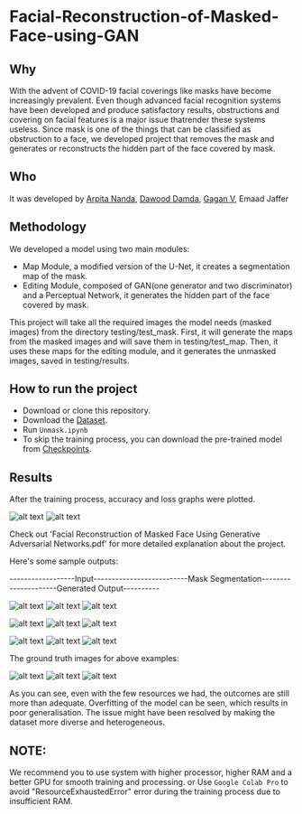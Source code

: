 # Facial-Reconstruction-of-Masked-Face-using-GAN

## Why
With the advent of COVID-19 facial coverings like masks have become increasingly prevalent. Even though advanced facial recognition systems have been developed and produce satisfactory results, obstructions and covering on facial features is a major issue thatrender these systems useless. Since mask is one of the things that can be classified as obstruction to a face, we developed project that removes the mask and generates or reconstructs the hidden part of the face covered by mask.

## Who
It was developed by [Arpita Nanda](https://github.com/ArpitaNanda "Arpita Nanda"), [Dawood Damda](https://github.com/Dawood-Damda "Dawood Damda"), [Gagan V](https://github.com/gaganmarvel "Gagan V"), Emaad Jaffer

## Methodology 
We developed a model using two main modules:
- Map Module, a modified version of the U-Net, it creates a segmentation map of the mask.
- Editing Module, composed of GAN(one generator and two discriminator) and a Perceptual Network, it generates the hidden part of the face covered by mask.

This project will take all the required images the model needs (masked images) from the directory testing/test_mask. First, it will generate the maps from the masked images and will save them in testing/test_map. Then, it uses these maps for the editing module, and it generates the unmasked images, saved in testing/results.
 
## How to run the project
- Download or clone this repository.
- Download the [Dataset](https://drive.google.com/drive/folders/1yPjANI3pCgd6SQ0_WX7I38QiUxuQk34U?usp=sharing "Training and testing dataset").
- Run `Unmask.ipynb`
- To skip the training process, you can download the pre-trained model from [Checkpoints](https://drive.google.com/drive/folders/1YJCCpV4UyyXlfvPrEYQvVUQzG9NtOcH6?usp=sharing "Pre-trained model").

## Results
After the training process, accuracy and loss graphs were plotted.

![alt text](https://github.com/gaganmarvel/Facial-Reconstruction-of-Masked-Face-using-GAN/blob/main/Accuracy%20and%20Loss/Segmentation%20model%20accuracy.png "Model Accuracy")  ![alt text](https://github.com/gaganmarvel/Facial-Reconstruction-of-Masked-Face-using-GAN/blob/main/Accuracy%20and%20Loss/Segmentation%20model%20accuracy.png "Model Loss")

Check out 'Facial Reconstruction of Masked Face Using Generative Adversarial Networks.pdf' for more detailed explanation about the project.

Here's some sample outputs:

------------------Input--------------------------Mask Segmentation---------------------Generated Output----------

![alt text](https://github.com/gaganmarvel/Facial-Reconstruction-of-Masked-Face-using-GAN/blob/main/examples/mask/000000.png) ![alt text](https://github.com/gaganmarvel/Facial-Reconstruction-of-Masked-Face-using-GAN/blob/main/examples/map/000000.png.jpg) ![alt text](https://github.com/gaganmarvel/Facial-Reconstruction-of-Masked-Face-using-GAN/blob/main/examples/result/000000.png.jpg )

![alt text](https://github.com/gaganmarvel/Facial-Reconstruction-of-Masked-Face-using-GAN/blob/main/examples/mask/000002.png) ![alt text](https://github.com/gaganmarvel/Facial-Reconstruction-of-Masked-Face-using-GAN/blob/main/examples/map/000002.png.jpg) ![alt text](https://github.com/gaganmarvel/Facial-Reconstruction-of-Masked-Face-using-GAN/blob/main/examples/result/000002.png.jpg)

![alt text](https://github.com/gaganmarvel/Facial-Reconstruction-of-Masked-Face-using-GAN/blob/main/examples/mask/000003.png) ![alt text](https://github.com/gaganmarvel/Facial-Reconstruction-of-Masked-Face-using-GAN/blob/main/examples/map/000003.png.jpg) ![alt text](https://github.com/gaganmarvel/Facial-Reconstruction-of-Masked-Face-using-GAN/blob/main/examples/result/000003.png.jpg)

The ground truth images for above examples:

![alt text](https://github.com/gaganmarvel/Facial-Reconstruction-of-Masked-Face-using-GAN/blob/main/examples/no_mask/000000.png) ![alt text](https://github.com/gaganmarvel/Facial-Reconstruction-of-Masked-Face-using-GAN/blob/main/examples/no_mask/000002.png) ![alt text](https://github.com/gaganmarvel/Facial-Reconstruction-of-Masked-Face-using-GAN/blob/main/examples/no_mask/000003.png)

As you can see, even with the few resources we had, the outcomes are still more than adequate. Overfitting of the model can be seen, which results in poor generalisation. The issue might have been resolved by making the dataset more diverse and heterogeneous.

## NOTE: 
We recommend you to use system with higher processor, higher RAM and a better GPU for smooth training and processing. 
or
Use `Google Colab Pro` to avoid "ResourceExhaustedError" error during the training process due to insufficient RAM.
